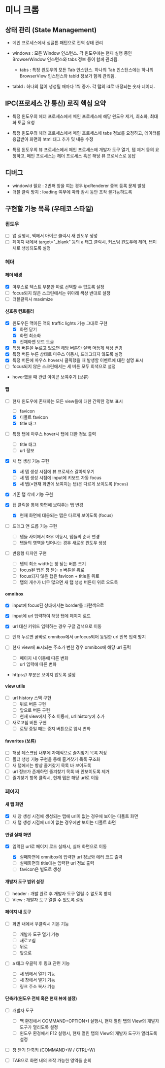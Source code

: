 # 미니 크롬

## 상태 관리 (State Management)

- 메인 프로세스에서 싱글톤 패턴으로 전역 상태 관리

- windows : 모든 Window 인스턴스. 각 윈도우에는 현재 실행 중인 BrowserWindow 인스턴스와 tabs 정보 등이 함께 관리됨.

  - tabs : 특정 윈도우의 모든 Tab 인스턴스. 하나의 Tab 인스턴스에는 하나의 BrowserView 인스턴스와 tabId 정보가 함께 관리됨.

- tabId : 하나의 탭이 생성될 때마다 1씩 증가. 각 탭의 id로 배정되는 숫자 데이터.

## IPC(프로세스 간 통신) 로직 핵심 요약

- 특정 윈도우의 헤더 프로세스에서 메인 프로세스에 해당 윈도우 제거, 최소화, 최대화 토글 요청

- 특정 윈도우의 헤더 프로세스에서 메인 프로세스에 tabs 정보를 요청하고, 데이터를 응답받아 화면의 html 태그 추가 및 내용 수정

- 특정 윈도우의 뷰 프로세스에서 메인 프로세스에 개발자 도구 열기, 탭 제거 등의 요청하고, 메인 프로세스는 헤더 프로세스 혹은 해당 뷰 프로세스로 응답

## 디버그

- windowId 필요 : 2번째 창을 여는 경우 ipcRenderer 중복 등록 문제 발생
- 더블 클릭 방지 : loading 여부에 따라 잠시 동안 조작 불가능하도록

## 구현할 기능 목록 (우테코 스타일)

### 윈도우

- [ ] 앱 실행시, 맥에서 아이콘 클릭시 새 윈도우 생성
- [ ] 페이지 내에서 target="\_blank" 등의 a 태그 클릭시, 커스텀 윈도우에 헤더, 탭이 새로 생성되도록 설정

### 헤더

#### 헤더 배경

- [x] 마우스로 텍스트 부분만 따로 선택할 수 없도록 설정
- [ ] focus되지 않은 스크린에서는 위아래 색상 반대로 설정
- [ ] 더블클릭시 maximize

#### 신호등 컨트롤러

- [x] 윈도우든 맥이든 맥의 traffic lights 기능 그대로 구현
  - [x] 화면 닫기
  - [x] 화면 최소화
  - [x] 전체화면 모드 토글
- [x] 특정 버튼을 누르고 있으면 해당 버튼만 살짝 어둡게 색상 변경
- [x] 특정 버튼 누른 상태로 마우스 이동시, 드래그되지 않도록 설정
- [x] 특정 버튼에 마우스 hover시 클릭했을 때 발생할 이벤트에 대한 설명 표시
- [ ] focus되지 않은 스크린에서는 세 버튼 모두 회색으로 설정
- hover했을 때 관련 아이콘 보여주기 (보류)

#### 탭

- [ ] 현재 윈도우에 존재하는 모든 view들에 대한 간략한 정보 표시
  - [ ] favicon
  - [x] 디폴트 favicon
  - [x] title 태그
- [ ] 특정 탭에 마우스 hover시 탭에 대한 정보 출력
  - [ ] title 태그
  - [ ] url 정보
- [x] 새 탭 생성 기능 구현

  - [x] 새 탭 생성 시점에 뷰 프로세스 갈아끼우기
  - [ ] 새 탭 생성 시점에 input에 키보드 자동 focus
  - [x] 새 탭(=현재 화면에 보여지는 탭)은 다르게 보이도록 (focus)

- [x] 기존 탭 삭제 기능 구현

- [x] 탭 클릭을 통해 화면에 보여주는 탭 변경

  - [x] 현재 화면에 대응되는 탭은 다르게 보이도록 (focus)

- [ ] 드래그 앤 드롭 기능 구현
  - [ ] 탭들 사이에서 좌우 이동시, 탭들의 순서 변경
  - [ ] 탭들의 영역을 벗어나는 경우 새로운 윈도우 생성
- [ ] 반응형 디자인 구현
  - [ ] 탭의 최소 width는 창 닫는 버튼 크기
  - [ ] focus된 탭은 창 닫는 x 버튼을 위로
  - [ ] focus되지 않은 탭은 favicon + title을 위로
  - [ ] 탭의 개수가 너무 많으면 새 탭 생성 버튼이 위로 오도록

#### omnibox

- [x] input에 focus된 상태에서는 border를 파란색으로
- [x] input에 url 입력하여 해당 탭에 페이지 로드
- [x] url 대신 키워드 입력하는 경우 구글 검색으로 이동
- [ ] 엔터 누르면 곧바로 omnibox에서 unfocus되어 동일한 url 반복 입력 방지

- [ ] 현재 view에 표시되는 주소가 변한 경우 omnibox에 해당 url 출력
  - [ ] 페이지 내 이동에 따른 변화
  - [ ] url 입력에 따른 변화
- https:// 부분은 보이지 않도록 설정

#### view utils

- [ ] url history 스택 구현
  - [ ] 뒤로 버튼 구현
  - [ ] 앞으로 버튼 구현
  - [ ] 현재 view에서 주소 이동시, url history에 추가
- [ ] 새로고침 버튼 구현
  - [ ] 로딩 중일 때는 중지 버튼으로 임시 변화

#### favorites (보류)

- [ ] 해당 데스크탑 내부에 자체적으로 즐겨찾기 목록 저장
- [ ] 폴더 생성 기능 구현을 통해 즐겨찾기 목록 구조화
- [ ] 새 탭에서는 항상 즐겨찾기 목록 바 보이도록
- [ ] url 정보가 존재하면 즐겨찾기 목록 바 안보이도록 제거
- [ ] 즐겨찾기 항목 클릭시, 현재 탭은 해당 url로 이동

### 페이지

#### 새 탭 화면

- [x] 새 창 생성 시점에 생성되는 탭에 url이 없는 경우에 보이는 디폴트 화면
- [ ] 새 탭 생성 시점에 url이 없는 경우에만 보이는 디폴트 화면

#### 연결 실패 화면

- [x] 입력된 url로 페이지 로드 실패시, 실패 화면으로 이동

  - [x] 실패화면에 omnibox에 입력한 url 정보와 에러 코드 출력
  - [ ] 실패화면의 title에는 입력한 url 정보 출력
  - [ ] favicon은 별도로 생성

#### 개발자 도구 범위 설정

- [ ] header : 개발 완료 후 개발자 도구 열릴 수 없도록 방지
- [ ] View : 개발자 도구 열릴 수 있도록 설정

#### 페이지 내 도구

- [ ] 화면 내에서 우클릭시 기본 기능

  - [ ] 개발자 도구 열기 기능
  - [ ] 새로고침
  - [ ] 뒤로
  - [ ] 앞으로

- [ ] a 태그 우클릭 후 링크 관련 기능
  - [ ] 새 탭에서 열기 기능
  - [ ] 새 창에서 열기 기능
  - [ ] 링크 주소 복사 기능

#### 단축키(윈도우 전체 혹은 현재 뷰에 설정)

- [ ] 개발자 도구

  - [ ] 맥 환경에서 COMMAND+OPTION+I 실행시, 현재 열린 탭의 View의 개발자 도구가 열리도록 설정
  - [ ] 윈도우 환경에서 F12 실행시, 현재 열린 탭의 View의 개발자 도구가 열리도록 설정

- [ ] 창 닫기 단축키 (COMMAND+W / CTRL+W)

- [ ] TAB으로 화면 내의 조작 가능한 영역들 순회
